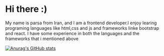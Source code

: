 # Hi there :)

My name is parsa from Iran, and I am a frontend developer.I enjoy learing programing languages like html,css and js and frameworks linke bootstrap and react.
I have some experience in both the languages and the frameworks that i mentioned above 

[![Anurag's GitHub stats](https://github-readme-stats.vercel.app/api?username=parsanikpour)](https://github.com/anuraghazra/github-readme-stats)
 
